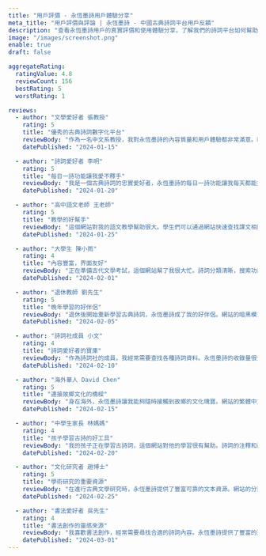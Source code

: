 ```yaml
---
title: "用戶評價 - 永恆墨詩用戶體驗分享"
meta_title: "用戶評價與評論 | 永恆墨詩 - 中國古典詩詞平台用戶反饋"
description: "查看永恆墨詩用戶的真實評價和使用體驗分享，了解我們的詩詞平台如何幫助用戶探索和學習中國古典文學，以及用戶對網站功能和內容的評價。"
image: "/images/screenshot.png"
enable: true
draft: false

aggregateRating:
  ratingValue: 4.8
  reviewCount: 156
  bestRating: 5
  worstRating: 1

reviews:
  - author: "文學愛好者 張教授"
    rating: 5
    title: "優秀的古典詩詞數字化平台"
    reviewBody: "作為一名中文系教授，我對永恆墨詩的內容質量和用戶體驗都非常滿意。網站收錄的詩詞作品豐富全面，注釋和翻譯準確詳細，是我教學和研究的重要參考資源。特別是按朝代和詩人分類的功能，讓我能夠快速找到需要的材料。"
    datePublished: "2024-01-15"

  - author: "詩詞愛好者 李明"
    rating: 5
    title: "每日一詩功能讓我愛不釋手"
    reviewBody: "我是一個古典詩詞的忠實愛好者，永恆墨詩的每日一詩功能讓我每天都能接觸到不同的經典作品。網站的朗讀功能也很棒，讓我能夠更好地感受詩詞的韻律之美。手機端的體驗也很流暢，隨時隨地都能欣賞詩詞。"
    datePublished: "2024-01-20"

  - author: "高中語文老師 王老師"
    rating: 5
    title: "教學的好幫手"
    reviewBody: "這個網站對我的語文教學幫助很大。學生們可以通過網站快速查找課文相關的詩詞作品，豐富的背景資料和賞析內容也幫助他們更好地理解古典文學。網站設計簡潔美觀，學生們都很喜歡使用。"
    datePublished: "2024-01-25"

  - author: "大學生 陳小雨"
    rating: 4
    title: "內容豐富，界面友好"
    reviewBody: "正在準備古代文學考試，這個網站幫了我很大忙。詩詞分類清晰，搜索功能強大，能夠快速找到需要的資料。唯一的小建議是希望能增加更多的學習筆記功能，讓我們能夠記錄自己的學習心得。"
    datePublished: "2024-02-01"

  - author: "退休教師 劉先生"
    rating: 5
    title: "晚年學習的好伴侶"
    reviewBody: "退休後開始重新學習古典詩詞，永恆墨詩成了我的好伴侶。網站的暗黑模式對眼睛很友好，字體大小也合適。特別喜歡詩詞的朗讀功能，讓我能夠更好地體會詩詞的音韻之美。"
    datePublished: "2024-02-05"

  - author: "詩詞社成員 小文"
    rating: 4
    title: "詩詞愛好者的寶庫"
    reviewBody: "作為詩詞社的成員，我經常需要查找各種詩詞資料。永恆墨詩的收錄量很大，基本能滿足我的需求。網站的分享功能也很方便，可以輕鬆與社友分享喜愛的作品。期待未來能增加更多互動功能。"
    datePublished: "2024-02-10"

  - author: "海外華人 David Chen"
    rating: 5
    title: "連接故鄉文化的橋樑"
    reviewBody: "身在海外，永恆墨詩讓我能夠隨時接觸到故鄉的文化瑰寶。網站的繁體中文界面讓我倍感親切，豐富的詩詞內容也幫助我向外國朋友介紹中國文化。這是一個非常有意義的文化傳承項目。"
    datePublished: "2024-02-15"

  - author: "中學生家長 林媽媽"
    rating: 4
    title: "孩子學習古詩的好工具"
    reviewBody: "我的孩子正在學習古詩詞，這個網站對他的學習很有幫助。詩詞的注釋和翻譯讓孩子能夠更好地理解作品含義，朗讀功能也幫助他練習正確的發音。希望能增加一些適合孩子的互動學習功能。"
    datePublished: "2024-02-20"

  - author: "文化研究者 趙博士"
    rating: 5
    title: "學術研究的重要資源"
    reviewBody: "在進行古典文學研究時，永恆墨詩提供了豐富可靠的文本資源。網站的分類系統很完善，能夠快速定位到需要的作品。詩人生平和作品背景的介紹也很詳細，對我的研究工作很有幫助。"
    datePublished: "2024-02-25"

  - author: "書法愛好者 吳先生"
    rating: 4
    title: "書法創作的靈感來源"
    reviewBody: "我喜歡書法創作，經常需要尋找合適的詩詞內容。永恆墨詩提供了豐富的選擇，從唐詩到宋詞都有收錄。網站的搜索功能讓我能夠根據主題或情感找到合適的作品。建議增加詩詞的書法字體展示。"
    datePublished: "2024-03-01"
---
```

